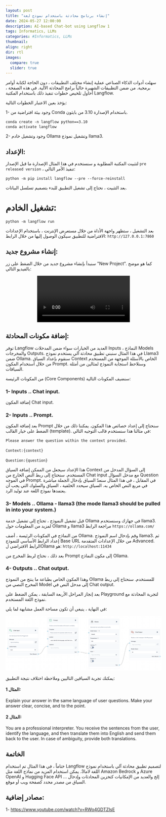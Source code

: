 ```yaml
---
layout: post
title: "إنشاء برنامج محادثة باستخدام نموذج لغة"
date: 2024-05-27 12:00:00
description: AI-based Chat-bot using Langflow 1
tags: Informatics, LLMs
categories: #Informatics, LLMs
thumbnail:
align: right
dir: rtl
images:
  compare: true
  slider: true
---
```


سهلت أدوات الذكاء الصناعي عملية إنشاء مختلف التطبيقات ، دون الحاجة لكتابة أوامر برمجية. من ضمن التظبيقات الشهيرة حالياً برامج المحادثة الآلية.
في هذه الصفحة ، أحاول تلخيص خطوات تنفيذ ذلك باستخدام المكتبة Langflow.

يؤخذ بعين الاعتبار الخطوات التالية:

1- وجود بيئة افتراضية من Conda باستخدام الإصدارة 3.10 من بايثون.

```
conda create -n langflow python==3.10
conda activate langflow
```

2- وجود وتشغيل خادم Ollama وتشغيل نموذج llama3.

## الإعداد:

لتثبيت المكتبة المطلوبة و سنستخدم في هذا المثال الإصدارة ما قبل الإصدار `pre released version` ، تنفيذ الأمر التالي:

```
python -m pip install langflow --pre --force-reinstall
```

بعد التثبيت ، نحتاج إلى تشغيل التطبيق للبدء بتصميم تسلسل البيانات.

# تشغيل الخادم:

```
python -m langflow run
```

بعد التشغيل ، ستظهر واجهة الأداة من خلال مستعرض الإنترنت ، باستخدام الإعدادات الافتراضية للتطبيق سيكون الوصول إليها من خلال الرابط: `http://127.0.0.1:7860`

## إنشاء مشروع جديد:

سنبدأ بإنشاء مشروع جديد من خلال الضغط على زر "New Project". كما هو موضح بالفيديو التالي:

<div style="text-align:center"><video src="https://raw.githubusercontent.com/yalhariri/yalhariri.github.io/main/_posts/assets/Langflow_creatingNewProject.mp4" controls="controls" style="max-width: 800px;">
</video></div>

## إضافة مكونات المحادثة:

توفر Langflow العديد من الخيارات سواء ضمن المدخلات Inputs ، النماذج Models والمخرجات Outputs. في هذا المثال سنبني تطبيق محادثة آلي يستخدم نموذج Llama3 ضمن Ollama.
سنقوم بإعداد السياق Context الخاص بالأسئلة الموجهة من المستخدم من خلال استخدام المكون Prompt.
وسنلاحظ استجابة النموذج لمثالين من أمثلة السياقات.

من المكونات الرئيسة (Core Components) سنضيف المكونات التالية:

### 1- Inputs .. Chat input.

إضافة المكون Chat input.

### 2- Inputs .. Prompt.

بعد إضافة المكون Prompt
سنحتاج إلى إعداد خصائص هذا المكون. يمكننا ذلك من خلال الضغط على خيار القالب (template).
في مثالنا هذا سنستخدم قالب التوجيه التالي:

```
Please answer the question within the context provided.

Context:{context}

Question:{question}
```

هذا الإعداد سيجعل من الممكن إضافة السياق Context إلى السؤال المدخل من المستخدم.
سنحتاج إلى ربط النص الخارج من Chat input مع مدخل السؤال Question في الموجه Prompt.
في المقابل ، في هذا المثال سنعدّ السياق بإدخال الجملة مباشرة في مربع النص الخاص به.
السياق سيحدد الخلفية ، السياق والسلوك التي يجب أن يعتمدها نموذج اللغة عند توليد الرد.

### 3- Models .. Ollama - llama3 (the mode llama3 should be pulled in into your system.)

قبل تشغيل النموذج ، تحتاج إلى تشغيل خدمة Ollama في جهازك وسنستخدم llama3.
لمزيد من المعلومات حول Ollama و llama3 مراجعة الرابط `https://ollama.com/`

من النماذج في المكونات الرئيسة ، أضف Ollama. وقم بإدخال اسم النموذج llama3.
ثم إعداد الرابط الأساسي للنموذج Base URL من خلال الإعدادات المتقدمة Advanced.
الرابط الافتراضي لOllama هو: `http://localhost:11434`

بعد ذلك ، نحتاج لربط المخرج من Prompt إلى مكون النماذج Ollama.

### 4- Outputs .. Chat output.

وهذا المكون الخاص بطباعة ما ينتج من النموذج Ollama للمستخدم.
سنحتاج إلى ربط المخرج النصي من Model إلى مدخل النص في Chat output.

بعد إنجاز المراحل الأربعة السابقة ، يمكن الضغظ على Playground لتجربة المحادثة مع نموذج اللغة المستخدم.

في النهاية ، ينبغي أن تكون مساحة العمل مشابهة لما يلي:

<div style="text-align:center"><img src="https://raw.githubusercontent.com/yalhariri/yalhariri.github.io/main/_posts/assets/chat_bot.png" width="800px" alt="Langflow saimple Chat-bot"></div>

يمكنك تجربة السياقين التاليين وملاحظة اختلاف نتيجة التطبيق:

#### المثال 1:

<div dir="ltr"><p> Explain your answer in the same language of user questions. Make your answer clear, concise, and to the point.</p></div>

#### المثال 2:

<div dir="ltr"><p>  You are a professional interpreter. You receive the sentences from the user, identify the language, and then translate them into English and send them back to the user. In case of ambiguity, provide both translations.</p></div>

## الخاتمة

ختاماً ، في هذا المثال تم استخدام Langflow لتصميم تطبيق محادثة آلي باستخدام نموذج اللغة لاما3. يمكن استخدام المزيد من نماذج اللغة مثل Amazon Bedrock و Azure OpenAI و Hugging Face API ... إلخ والعديد من الإمكانيات كتخزين المحادثات وإدخال السياق من مصدر محدد كصفحة ويب أو موقع.

## مصادر إضافية:

1- https://www.youtube.com/watch?v=RWo4GDTZIsE
